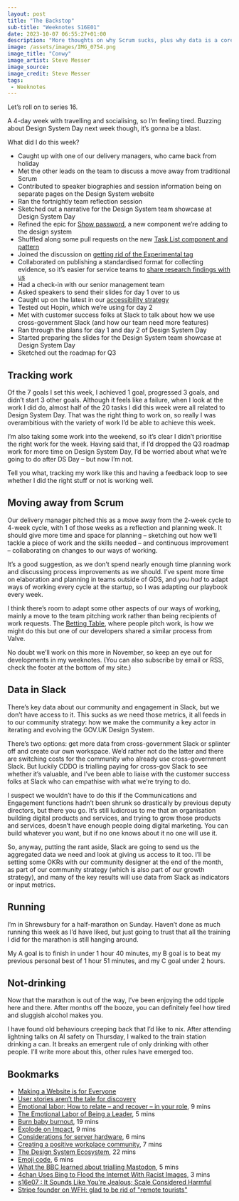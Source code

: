 ```yaml
---
layout: post
title: "The Backstop"
sub-title: "Weeknotes S16E01"
date: 2023-10-07 06:55:27+01:00
description: "More thoughts on why Scrum sucks, plus why data is a core part of our community strategy. And a rant about organisations lacking key functions."
image: /assets/images/IMG_0754.png
image_title: "Conwy"
image_artist: Steve Messer
image_source:
image_credit: Steve Messer
tags:
 - Weeknotes
---
```


Let’s roll on to series 16. 

A 4-day week with travelling and socialising, so I’m feeling tired. Buzzing about Design System Day next week though, it’s gonna be a blast.

What did I do this week? 

- Caught up with one of our delivery managers, who came back from holiday
- Met the other leads on the team to discuss a move away from traditional Scrum
- Contributed to  speaker biographies and session information being on separate pages on the Design System website
- Ran the fortnightly team reflection session
- Sketched out a narrative for the Design System team showcase at Design System Day
- Refined the epic for [Show password](https://github.com/alphagov/govuk-frontend/issues/4063), a new component we’re adding to the design system
- Shuffled along some pull requests on the new [Task List component and pattern](https://github.com/alphagov/govuk-design-system/issues/3148)
- Joined the discussion on [getting rid of the Experimental tag](https://github.com/alphagov/govuk-design-system/issues/3194)
- Collaborated on publishing a standardised format for collecting evidence, so it’s easier for service teams to [share research findings with us](https://design-system.service.gov.uk/community/share-research-findings/)
- Had a check-in with our senior management team
- Asked speakers to send their slides for day 1 over to us
- Caught up on the latest in our [accessibility strategy](https://github.com/orgs/alphagov/projects/46)
- Tested out Hopin, which we’re using for day 2
- Met with customer success folks at Slack to talk about how we use cross-government Slack (and how our team need more features)
- Ran through the plans for day 1 and day 2 of Design System Day
- Started preparing the slides for the Design System team showcase at Design System Day
- Sketched out the roadmap for Q3

## Tracking work

Of the 7 goals I set this week, I achieved 1 goal, progressed 3 goals, and didn’t start 3 other goals. Although it feels like a failure, when I look at the work I did do, almost half of the 20 tasks I did this week were all related to Design System Day. That was the right thing to work on, so really I was overambitious with the variety of work I’d be able to achieve this week.

I’m also taking some work into the weekend, so it’s clear I didn’t prioritise the right work for the week. Having said that, if I’d dropped the Q3 roadmap work for more time on Design System Day, I’d be worried about what we’re going to do after DS Day – but now I’m not.

Tell you what, tracking my work like this and having a feedback loop to see whether I did the right stuff or not is working well. 

## Moving away from Scrum

Our delivery manager pitched this as a move away from the 2-week cycle to 4-week cycle, with 1 of those weeks as a reflection and planning week. It should give more time and space for planning – sketching out how we’ll tackle a piece of work and the skills needed – and continuous improvement – collaborating on changes to our ways of working.

It’s a good suggestion, as we don’t spend nearly enough time planning work and discussing process improvements as we should. I’ve spent more time on elaboration and planning in teams outside of GDS, and you _had_ to adapt ways of working every cycle at the startup, so I was adapting our playbook every week.

I think there’s room to adapt some other aspects of our ways of working, mainly a move to the team pitching work rather than being recipients of work requests. The [Betting Table](https://basecamp.com/shapeup/2.2-chapter-08), where people pitch work, is how we might do this but one of our developers shared a similar process from Valve.

No doubt we’ll work on this more in November, so keep an eye out for developments in my weeknotes. (You can also subscribe by email or RSS, check the footer at the bottom of my site.)

## Data in Slack

There’s key data about our community and engagement in Slack, but we don’t have access to it. This sucks as we need those metrics, it all feeds in to our community strategy: how we make the community a key actor in iterating and evolving the GOV.‌UK Design System. 

There’s two options: get more data from cross-government Slack or splinter off and create our own workspace. We’d rather not do the latter and there are switching costs for the community who already use cross-government Slack. But luckily CDDO is trialling paying for cross-gov Slack to see whether it’s valuable, and I’ve been able to liaise with the customer success folks at Slack who can empathise with what we’re trying to do. 

I suspect we wouldn’t have to do this if the Communications and Engagement functions hadn’t been shrunk so drastically by previous deputy directors, but there you go. It’s still ludicrous to me that an organisation building digital products and services, and trying to grow those products and services, doesn’t have enough people doing digital marketing. You can build whatever you want, but if no one knows about it no one will use it. 

So, anyway, putting the rant aside, Slack are going to send us the aggregated data we need and look at giving us access to it too. I’ll be setting some OKRs with our community designer at the end of the month, as part of our community strategy (which is also part of our growth strategy), and many of the key results will use data from Slack as indicators or input metrics. 

## Running

I’m in Shrewsbury for a half-marathon on Sunday. Haven’t done as much running this week as I’d have liked, but just going to trust that all the training I did for the marathon is still hanging around. 

My A goal is to finish in under 1 hour 40 minutes, my B goal is to beat my previous personal best of 1 hour 51 minutes, and my C goal under 2 hours. 

## Not-drinking

Now that the marathon is out of the way, I’ve been enjoying the odd tipple here and there. After months off the booze, you can definitely feel how tired and sluggish alcohol makes you. 

I have found old behaviours creeping back that I’d like to nix. After attending lightning talks on AI safety on Thursday, I walked to the train station drinking a can. It breaks an emergent rule of only drinking with other people. I’ll write more about this, other rules have emerged too. 

## Bookmarks

- [Making a Website is for Everyone](https://blog.jim-nielsen.com/2023/websites-are-for-normies/)
- [User stories aren’t the tale for discovery](https://grillopress.github.io/2023/09/29/user-stories-arent-the-tale-for-discovery.html)
- [Emotional labor: How to relate – and recover – in your role](https://www.betterup.com/blog/emotional-labor), 9 mins
- [The Emotional Labor of Being a Leader](https://hbr.org/2022/11/the-emotional-labor-of-being-a-leader), 5 mins
- [Burn baby burnout](https://amyhupe.co.uk/articles/burn-baby-burnout/), 19 mins
- [Explode on Impact](https://toby-89881.medium.com/explode-on-impact-cba283b908cb), 9 mins
- [Considerations for server hardware](https://homebrewserver.club/choosing-a-homebrew-server.html), 6 mins
- [Creating a positive workplace community](https://matthewstrom.com/writing/culture-policy-enforcement/), 7 mins
- [The Design System Ecosystem](https://bradfrost.com/blog/post/the-design-system-ecosystem/), 22 mins
- [Emoji code](https://muan.co/posts/emoji-code), 6 mins
- [What the BBC learned about trialling Mastodon](https://fediforum.org/2023-09/session/1-b/), 5 mins
- [4chan Uses Bing to Flood the Internet With Racist Images](https://www.404media.co/4chan-uses-bing-to-flood-the-internet-with-racist-images/), 3 mins
- [s16e07 : It Sounds Like You're Jealous; Scale Considered Harmful](https://newsletter.danhon.com/archive/s16e07-it-sounds-like-youre-jealous-scale/)
- [Stripe founder on WFH: glad to be rid of "remote tourists"](https://www.efinancialcareers.com/news/2023/10/stripe-work-from-home-culture)
